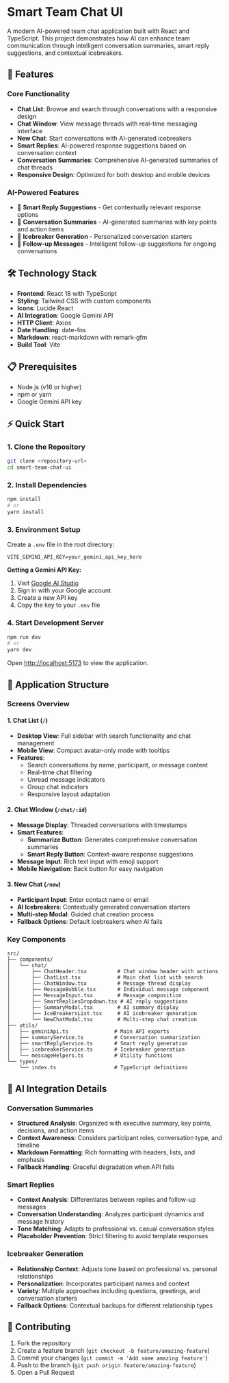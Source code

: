 # Smart Team Chat UI

A modern AI-powered team chat application built with React and TypeScript. This project demonstrates how AI can enhance team communication through intelligent conversation summaries, smart reply suggestions, and contextual icebreakers.

## 🚀 Features

### Core Functionality
- **Chat List**: Browse and search through conversations with a responsive design
- **Chat Window**: View message threads with real-time messaging interface
- **New Chat**: Start conversations with AI-generated icebreakers
- **Smart Replies**: AI-powered response suggestions based on conversation context
- **Conversation Summaries**: Comprehensive AI-generated summaries of chat threads
- **Responsive Design**: Optimized for both desktop and mobile devices

### AI-Powered Features
- 🤖 **Smart Reply Suggestions** - Get contextually relevant response options
- 📝 **Conversation Summaries** - AI-generated summaries with key points and action items
- 💬 **Icebreaker Generation** - Personalized conversation starters
- 🔄 **Follow-up Messages** - Intelligent follow-up suggestions for ongoing conversations

## 🛠️ Technology Stack

- **Frontend**: React 18 with TypeScript
- **Styling**: Tailwind CSS with custom components
- **Icons**: Lucide React
- **AI Integration**: Google Gemini API
- **HTTP Client**: Axios
- **Date Handling**: date-fns
- **Markdown**: react-markdown with remark-gfm
- **Build Tool**: Vite

## 📋 Prerequisites

- Node.js (v16 or higher)
- npm or yarn
- Google Gemini API key

## ⚡ Quick Start

### 1. Clone the Repository
```bash
git clone <repository-url>
cd smart-team-chat-ui
```

### 2. Install Dependencies
```bash
npm install
# or
yarn install
```

### 3. Environment Setup
Create a `.env` file in the root directory:
```env
VITE_GEMINI_API_KEY=your_gemini_api_key_here
```

**Getting a Gemini API Key:**
1. Visit [Google AI Studio](https://makersuite.google.com/app/apikey)
2. Sign in with your Google account
3. Create a new API key
4. Copy the key to your `.env` file

### 4. Start Development Server
```bash
npm run dev
# or
yarn dev
```

Open [http://localhost:5173](http://localhost:5173) to view the application.

## 📱 Application Structure

### Screens Overview

#### 1. Chat List (`/`)
- **Desktop View**: Full sidebar with search functionality and chat management
- **Mobile View**: Compact avatar-only mode with tooltips
- **Features**:
  - Search conversations by name, participant, or message content
  - Real-time chat filtering
  - Unread message indicators
  - Group chat indicators
  - Responsive layout adaptation

#### 2. Chat Window (`/chat/:id`)
- **Message Display**: Threaded conversations with timestamps
- **Smart Features**:
  - **Summarize Button**: Generates comprehensive conversation summaries
  - **Smart Reply Button**: Context-aware response suggestions
- **Message Input**: Rich text input with emoji support
- **Mobile Navigation**: Back button for easy navigation

#### 3. New Chat (`/new`)
- **Participant Input**: Enter contact name or email
- **AI Icebreakers**: Contextually generated conversation starters
- **Multi-step Modal**: Guided chat creation process
- **Fallback Options**: Default icebreakers when AI fails

### Key Components

```
src/
├── components/
│   └── chat/
│       ├── ChatHeader.tsx          # Chat window header with actions
│       ├── ChatList.tsx            # Main chat list with search
│       ├── ChatWindow.tsx          # Message thread display
│       ├── MessageBubble.tsx       # Individual message component
│       ├── MessageInput.tsx        # Message composition
│       ├── SmartRepliesDropdown.tsx # AI reply suggestions
│       ├── SummaryModal.tsx        # AI summary display
│       ├── IceBreakersList.tsx     # AI icebreaker generation
│       └── NewChatModal.tsx        # Multi-step chat creation
├── utils/
│   ├── geminiApi.ts               # Main API exports
│   ├── summaryService.ts          # Conversation summarization
│   ├── smartReplyService.ts       # Smart reply generation
│   ├── icebreakerService.ts       # Icebreaker generation
│   └── messageHelpers.ts          # Utility functions
└── types/
    └── index.ts                   # TypeScript definitions
```

## 🤖 AI Integration Details

### Conversation Summaries
- **Structured Analysis**: Organized with executive summary, key points, decisions, and action items
- **Context Awareness**: Considers participant roles, conversation type, and timeline
- **Markdown Formatting**: Rich formatting with headers, lists, and emphasis
- **Fallback Handling**: Graceful degradation when API fails

### Smart Replies
- **Context Analysis**: Differentiates between replies and follow-up messages
- **Conversation Understanding**: Analyzes participant dynamics and message history
- **Tone Matching**: Adapts to professional vs. casual conversation styles
- **Placeholder Prevention**: Strict filtering to avoid template responses

### Icebreaker Generation
- **Relationship Context**: Adjusts tone based on professional vs. personal relationships
- **Personalization**: Incorporates participant names and context
- **Variety**: Multiple approaches including questions, greetings, and conversation starters
- **Fallback Options**: Contextual backups for different relationship types


## 🤝 Contributing

1. Fork the repository
2. Create a feature branch (`git checkout -b feature/amazing-feature`)
3. Commit your changes (`git commit -m 'Add some amazing feature'`)
4. Push to the branch (`git push origin feature/amazing-feature`)
5. Open a Pull Request